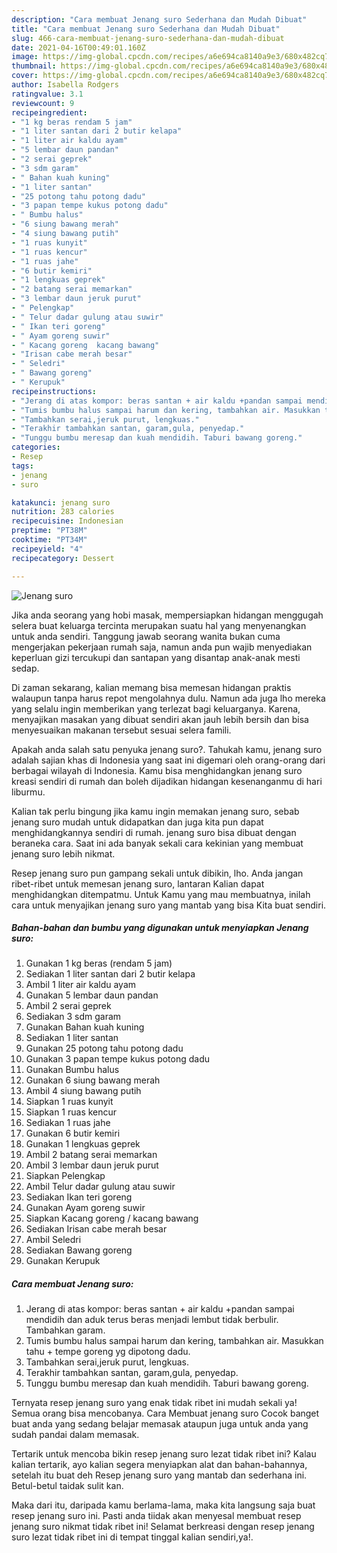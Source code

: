 ```yaml
---
description: "Cara membuat Jenang suro Sederhana dan Mudah Dibuat"
title: "Cara membuat Jenang suro Sederhana dan Mudah Dibuat"
slug: 466-cara-membuat-jenang-suro-sederhana-dan-mudah-dibuat
date: 2021-04-16T00:49:01.160Z
image: https://img-global.cpcdn.com/recipes/a6e694ca8140a9e3/680x482cq70/jenang-suro-foto-resep-utama.jpg
thumbnail: https://img-global.cpcdn.com/recipes/a6e694ca8140a9e3/680x482cq70/jenang-suro-foto-resep-utama.jpg
cover: https://img-global.cpcdn.com/recipes/a6e694ca8140a9e3/680x482cq70/jenang-suro-foto-resep-utama.jpg
author: Isabella Rodgers
ratingvalue: 3.1
reviewcount: 9
recipeingredient:
- "1 kg beras rendam 5 jam"
- "1 liter santan dari 2 butir kelapa"
- "1 liter air kaldu ayam"
- "5 lembar daun pandan"
- "2 serai geprek"
- "3 sdm garam"
- " Bahan kuah kuning"
- "1 liter santan"
- "25 potong tahu potong dadu"
- "3 papan tempe kukus potong dadu"
- " Bumbu halus"
- "6 siung bawang merah"
- "4 siung bawang putih"
- "1 ruas kunyit"
- "1 ruas kencur"
- "1 ruas jahe"
- "6 butir kemiri"
- "1 lengkuas geprek"
- "2 batang serai memarkan"
- "3 lembar daun jeruk purut"
- " Pelengkap"
- " Telur dadar gulung atau suwir"
- " Ikan teri goreng"
- " Ayam goreng suwir"
- " Kacang goreng  kacang bawang"
- "Irisan cabe merah besar"
- " Seledri"
- " Bawang goreng"
- " Kerupuk"
recipeinstructions:
- "Jerang di atas kompor: beras santan + air kaldu +pandan sampai mendidih dan aduk terus beras menjadi lembut tidak berbulir. Tambahkan garam."
- "Tumis bumbu halus sampai harum dan kering, tambahkan air. Masukkan tahu + tempe goreng yg dipotong dadu."
- "Tambahkan serai,jeruk purut, lengkuas."
- "Terakhir tambahkan santan, garam,gula, penyedap."
- "Tunggu bumbu meresap dan kuah mendidih. Taburi bawang goreng."
categories:
- Resep
tags:
- jenang
- suro

katakunci: jenang suro 
nutrition: 283 calories
recipecuisine: Indonesian
preptime: "PT38M"
cooktime: "PT34M"
recipeyield: "4"
recipecategory: Dessert

---
```



![Jenang suro](https://img-global.cpcdn.com/recipes/a6e694ca8140a9e3/680x482cq70/jenang-suro-foto-resep-utama.jpg)

Jika anda seorang yang hobi masak, mempersiapkan hidangan menggugah selera buat keluarga tercinta merupakan suatu hal yang menyenangkan untuk anda sendiri. Tanggung jawab seorang  wanita bukan cuma mengerjakan pekerjaan rumah saja, namun anda pun wajib menyediakan keperluan gizi tercukupi dan santapan yang disantap anak-anak mesti sedap.

Di zaman  sekarang, kalian memang bisa memesan hidangan praktis walaupun tanpa harus repot mengolahnya dulu. Namun ada juga lho mereka yang selalu ingin memberikan yang terlezat bagi keluarganya. Karena, menyajikan masakan yang dibuat sendiri akan jauh lebih bersih dan bisa menyesuaikan makanan tersebut sesuai selera famili. 



Apakah anda salah satu penyuka jenang suro?. Tahukah kamu, jenang suro adalah sajian khas di Indonesia yang saat ini digemari oleh orang-orang dari berbagai wilayah di Indonesia. Kamu bisa menghidangkan jenang suro kreasi sendiri di rumah dan boleh dijadikan hidangan kesenanganmu di hari liburmu.

Kalian tak perlu bingung jika kamu ingin memakan jenang suro, sebab jenang suro mudah untuk didapatkan dan juga kita pun dapat menghidangkannya sendiri di rumah. jenang suro bisa dibuat dengan beraneka cara. Saat ini ada banyak sekali cara kekinian yang membuat jenang suro lebih nikmat.

Resep jenang suro pun gampang sekali untuk dibikin, lho. Anda jangan ribet-ribet untuk memesan jenang suro, lantaran Kalian dapat menghidangkan ditempatmu. Untuk Kamu yang mau membuatnya, inilah cara untuk menyajikan jenang suro yang mantab yang bisa Kita buat sendiri.

<!--inarticleads1-->

##### Bahan-bahan dan bumbu yang digunakan untuk menyiapkan Jenang suro:

1. Gunakan 1 kg beras (rendam 5 jam)
1. Sediakan 1 liter santan dari 2 butir kelapa
1. Ambil 1 liter air kaldu ayam
1. Gunakan 5 lembar daun pandan
1. Ambil 2 serai geprek
1. Sediakan 3 sdm garam
1. Gunakan  Bahan kuah kuning
1. Sediakan 1 liter santan
1. Gunakan 25 potong tahu potong dadu
1. Gunakan 3 papan tempe kukus potong dadu
1. Gunakan  Bumbu halus
1. Gunakan 6 siung bawang merah
1. Ambil 4 siung bawang putih
1. Siapkan 1 ruas kunyit
1. Siapkan 1 ruas kencur
1. Sediakan 1 ruas jahe
1. Gunakan 6 butir kemiri
1. Gunakan 1 lengkuas geprek
1. Ambil 2 batang serai memarkan
1. Ambil 3 lembar daun jeruk purut
1. Siapkan  Pelengkap
1. Ambil  Telur dadar gulung atau suwir
1. Sediakan  Ikan teri goreng
1. Gunakan  Ayam goreng suwir
1. Siapkan  Kacang goreng / kacang bawang
1. Sediakan Irisan cabe merah besar
1. Ambil  Seledri
1. Sediakan  Bawang goreng
1. Gunakan  Kerupuk




<!--inarticleads2-->

##### Cara membuat Jenang suro:

1. Jerang di atas kompor: beras santan + air kaldu +pandan sampai mendidih dan aduk terus beras menjadi lembut tidak berbulir. Tambahkan garam.
1. Tumis bumbu halus sampai harum dan kering, tambahkan air. Masukkan tahu + tempe goreng yg dipotong dadu.
1. Tambahkan serai,jeruk purut, lengkuas.
1. Terakhir tambahkan santan, garam,gula, penyedap.
1. Tunggu bumbu meresap dan kuah mendidih. Taburi bawang goreng.




Ternyata resep jenang suro yang enak tidak ribet ini mudah sekali ya! Semua orang bisa mencobanya. Cara Membuat jenang suro Cocok banget buat anda yang sedang belajar memasak ataupun juga untuk anda yang sudah pandai dalam memasak.

Tertarik untuk mencoba bikin resep jenang suro lezat tidak ribet ini? Kalau kalian tertarik, ayo kalian segera menyiapkan alat dan bahan-bahannya, setelah itu buat deh Resep jenang suro yang mantab dan sederhana ini. Betul-betul taidak sulit kan. 

Maka dari itu, daripada kamu berlama-lama, maka kita langsung saja buat resep jenang suro ini. Pasti anda tiidak akan menyesal membuat resep jenang suro nikmat tidak ribet ini! Selamat berkreasi dengan resep jenang suro lezat tidak ribet ini di tempat tinggal kalian sendiri,ya!.

